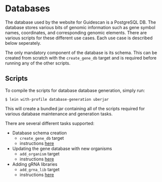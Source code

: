 # Databases

The database used by the website for Guidescan is a PostgreSQL DB. The
database stores various bits of genomic information such as gene
symbol names, coordinates, and corresponding genomic elements. There
are various scripts for these different use cases. Each use case is
described below seperately.

The only mandatory component of the database is its schema. This can
be created from scratch with the `create_gene_db` target and is
required before running any of the other scripts.

## Scripts

To compile the scripts for database database generation, simply run:

```shell
$ lein with-profile database-generation uberjar
```

This will create a bundled jar containing all of the scripts required
for various database maintenance and generation tasks.

There are several different tasks supported:

* Database schema creation
    * `create_gene_db` target
    * instructions [here](./create_db.md)
* Updating the gene database with new organisms
    * `add_organism` target
    * instructions [here](./add_organism.md)
* Adding gRNA libraries
    * `add_grna_lib` target
    * instructions [here](./add_grna_lib.md)

   
